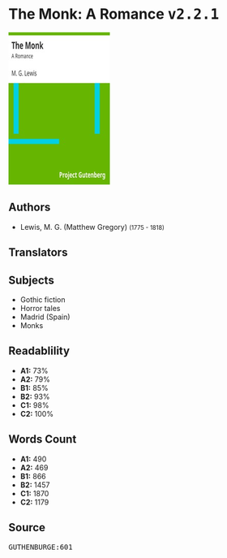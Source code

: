 # The Monk: A Romance <kbd>v2.2.1</kbd>

![](./cover.medium.jpg "")

## Authors


 - Lewis, M. G. (Matthew Gregory) <small>(1775 - 1818)</small>

## Translators



## Subjects


 - Gothic fiction
 - Horror tales
 - Madrid (Spain)
 - Monks

## Readablility


 - **A1:** 73%
 - **A2:** 79%
 - **B1:** 85%
 - **B2:** 93%
 - **C1:** 98%
 - **C2:** 100%

## Words Count


 - **A1:** 490
 - **A2:** 469
 - **B1:** 866
 - **B2:** 1457
 - **C1:** 1870
 - **C2:** 1179

## Source


<kbd>GUTHENBURGE:601</kbd>
